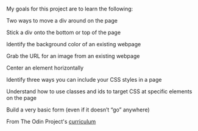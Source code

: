My goals for this project are to learn the following:

Two ways to move a div around on the page

Stick a div onto the bottom or top of the page

Identify the background color of an existing webpage

Grab the URL for an image from an existing webpage

Center an element horizontally

Identify three ways you can include your CSS styles in a page

Understand how to use classes and ids to target CSS at specific elements on the page

Build a very basic form (even if it doesn’t “go” anywhere)

From The Odin Project's [curriculum](http://www.theodinproject.com/courses/web-development-101/lessons/html-css)
